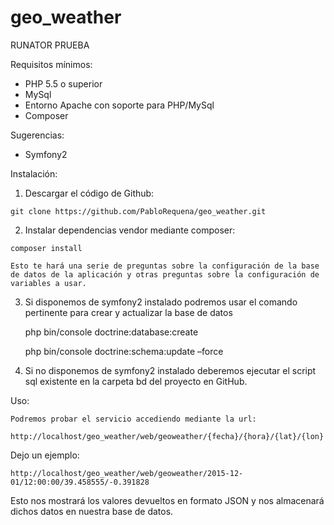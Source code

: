 # geo_weather
RUNATOR PRUEBA

Requisitos mínimos:
-	PHP 5.5 o superior
-	MySql
-	Entorno Apache con soporte para PHP/MySql
-	Composer

Sugerencias:
-	Symfony2 

Instalación:

  1.	Descargar el código de Github:
    
    git clone https://github.com/PabloRequena/geo_weather.git
    
  2.	Instalar dependencias vendor mediante composer:
    
    composer install
    
    Esto te hará una serie de preguntas sobre la configuración de la base de datos de la aplicación y otras preguntas sobre la configuración de variables a usar.

3.	Si disponemos de symfony2 instalado podremos usar el comando pertinente para crear y actualizar la base de datos
    
    php bin/console doctrine:database:create
    
    php bin/console doctrine:schema:update –force
    
4.	Si no disponemos de symfony2 instalado deberemos ejecutar el script sql existente en la carpeta bd del proyecto en GitHub.

Uso:

	Podremos probar el servicio accediendo mediante la url:
    
    http://localhost/geo_weather/web/geoweather/{fecha}/{hora}/{lat}/{lon}

  Dejo un ejemplo:
  
    http://localhost/geo_weather/web/geoweather/2015-12-01/12:00:00/39.458555/-0.391828

  Esto nos mostrará los valores devueltos en formato JSON y nos almacenará dichos datos en nuestra base de datos.
